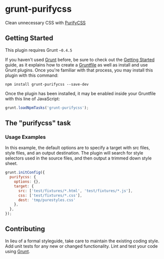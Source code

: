 # grunt-purifycss

Clean unnecessary CSS with [PurifyCSS](https://github.com/purifycss/purifycss)

## Getting Started
This plugin requires Grunt `~0.4.5`

If you haven't used [Grunt](http://gruntjs.com/) before, be sure to check out the [Getting Started](http://gruntjs.com/getting-started) guide, as it explains how to create a [Gruntfile](http://gruntjs.com/sample-gruntfile) as well as install and use Grunt plugins. Once you're familiar with that process, you may install this plugin with this command:

```shell
npm install grunt-purifycss --save-dev
```

Once the plugin has been installed, it may be enabled inside your Gruntfile with this line of JavaScript:

```js
grunt.loadNpmTasks('grunt-purifycss');
```

## The "purifycss" task

### Usage Examples

In this example, the default options are to specify a target with src files, style files, and an output destination. The plugin will search for style selectors used in the source files, and then output a trimmed down style sheet.

```js
grunt.initConfig({
  purifycss: {
    options: {},
    target: {
      src: ['test/fixtures/*.html', 'test/fixtures/*.js'],
      css: ['test/fixtures/*.css'],
      dest: 'tmp/purestyles.css'
    },
  },
});
```

## Contributing
In lieu of a formal styleguide, take care to maintain the existing coding style. Add unit tests for any new or changed functionality. Lint and test your code using [Grunt](http://gruntjs.com/).
